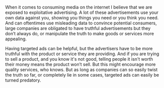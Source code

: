 When it comes to consuming media on the internet I believe that we are exposed to exploitative advertising. A lot of these advertisements use your own data against you, showing you things you need or you think you need. And can oftentimes use misleading data to convince potential consumers, large companies are obligated to have truthful advertisements but they don’t always do, or manipulate the truth to make goods or services more appealing.

Having targeted ads can be helpful, but the advertisers have to be more truthful with the product or service they are providing. And if you are trying to sell a product, and you know it's not good, telling people it isn't worth their money means the product won’t sell. But this might encourage more quality services, who knows. But as long as companies can so easily twist the truth so far, or completely lie in some cases, targeted ads can easily be turned predatory.
